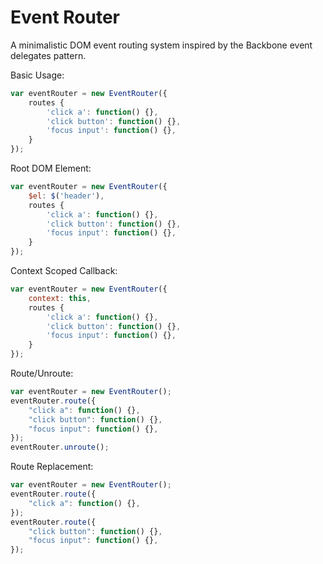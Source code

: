 Event Router
===========

A minimalistic DOM event routing system inspired by the Backbone event delegates pattern.

Basic Usage:
```js
var eventRouter = new EventRouter({
    routes {
        'click a': function() {},
        'click button': function() {},
        'focus input': function() {},
    }
});
```

Root DOM Element:
```js
var eventRouter = new EventRouter({
    $el: $('header'),
    routes {
        'click a': function() {},
        'click button': function() {},
        'focus input': function() {},
    }
});
```

Context Scoped Callback:
```js
var eventRouter = new EventRouter({
    context: this,
    routes {
        'click a': function() {},
        'click button': function() {},
        'focus input': function() {},
    }
});
```

Route/Unroute:
```js
var eventRouter = new EventRouter();
eventRouter.route({
    "click a": function() {},
    "click button": function() {},
    "focus input": function() {},
});
eventRouter.unroute();
```

Route Replacement:
```js
var eventRouter = new EventRouter();
eventRouter.route({
    "click a": function() {},
});
eventRouter.route({
    "click button": function() {},
    "focus input": function() {},
});
```
